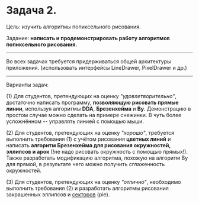 # Задача 2.

Цель: изучить алгоритмы попиксельного рисования.

Задание: **написать и продемонстрировать работу алгоритмов попиксельного рисования.**

* * *

Во всех задачах требуется придерживаться общей архитектуры приложения.
(использовать интерфейсы LineDrawer, PixelDrawer и др.)

* * *

Варианты задач:

(1) Для студентов, претендующих на оценку *"удовлетворительно"*, достаточно написать программу, **позволяющую рисовать прямые линии**, используя алгоритмы **DDA**, **Брезенхейма** и **Ву**.
Демонстрацию в простом случае можно сделать на примере снежинки. В чуть более усложнённом -- управлять линией с помощью мыши.

(2) Для студентов, претендующих на оценку *"хорошо"*, требуется выполнить требования (1) с учётом рисования **цветных линий**
и написать **алгоритм Брезенхейма для рисования окружностей, эллипсов и арок** (!не надо рисовать окружность с помощью прямых!).
Также разработать модификацию алгоритма, похожую на алгоритм Ву для прямой, в результате чего можно получить сглаженность окружностей.

(3) Для студентов, претендующих на оценку *"отлично"*, необходимо выполнить требования (2) и разработать алгоритмы рисования закрашенных эллипсов и <u>секторов</u> (pie).
